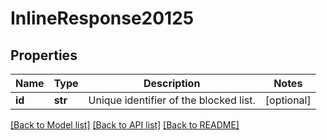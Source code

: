 # InlineResponse20125

## Properties
Name | Type | Description | Notes
------------ | ------------- | ------------- | -------------
**id** | **str** | Unique identifier of the blocked list. | [optional] 

[[Back to Model list]](../README.md#documentation-for-models) [[Back to API list]](../README.md#documentation-for-api-endpoints) [[Back to README]](../README.md)

